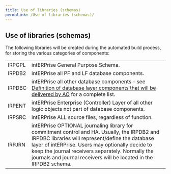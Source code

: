 ```yaml
---
title: Use of libraries (schemas)
permalink: /Use of libraries (schemas)/
---
```


## Use of libraries (schemas)

The following libraries will be created during the automated build
process, for storing the various categories of components:

|        |                                                                                                                                                                                                                                                                                                                                |
|--------|--------------------------------------------------------------------------------------------------------------------------------------------------------------------------------------------------------------------------------------------------------------------------------------------------------------------------------|
| IRPGPL | intERPrise General Purpose Schema.                                                                                                                                                                                                                                                                                             |
| IRPDB2 | intERPrise all PF and LF database components.                                                                                                                                                                                                                                                                                  |
| IRPDBC | intERPrise all other database components – see [Definition of database layer components that will be delivered by AO](Definition_of_database_layer_components_that_will_be_delivered_by_AO.md) for a complete list.                                                                                                   |
| IRPENT | intERPrise Enterprise (Controller) Layer of all other logic objects not part of database components.                                                                                                                                                                                                                           |
| IRPSRC | intERPrise ALL source files, regardless of function.                                                                                                                                                                                                                                                                           |
| IRPJRN | intERPrise OPTIONAL journaling library for commitment control and HA. Usually, the IRPDB2 and IRPDBC libraries will represent/define the database layer of intERPrise. Users may optionally decide to keep the journal receivers separately. Normally the journals and journal receivers will be located in the IRPDB2 schema. |